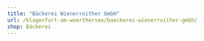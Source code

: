 ```yaml
---
title: "Bäckerei Wienerroither GmbH"
url: /klagenfurt-am-woerthersee/baeckerei-wienerroither-gmbh/
shop: Bäckerei
---
```

